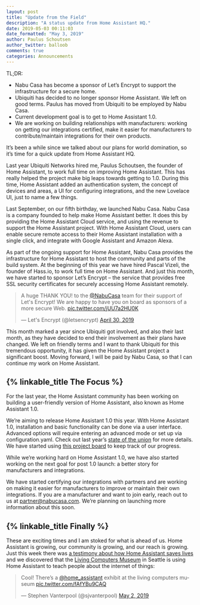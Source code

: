 ```yaml
---
layout: post
title: "Update from the Field"
description: "A status update from Home Assistant HQ."
date: 2019-05-03 00:11:03
date_formatted: "May 3, 2019"
author: Paulus Schoutsen
author_twitter: balloob
comments: true
categories: Announcements
---
```


TL;DR:
- Nabu Casa has become a sponsor of Let’s Encrypt to support the infrastructure for a secure home.
- Ubiquiti has decided to no longer sponsor Home Assistant. We left on good terms. Paulus has moved from Ubiquiti to be employed by Nabu Casa.
- Current development goal is to get to Home Assistant 1.0.
- We are working on building relationships with manufacturers: working on getting our integrations certified, make it easier for manufacturers to contribute/maintain integrations for their own products.

It’s been a while since we talked about our plans for world domination, so it’s time for a quick update from Home Assistant HQ.

Last year Ubiquiti Networks hired me, Paulus Schoutsen, the founder of Home Assistant, to work full time on improving Home Assistant. This has really helped the project make big leaps towards getting to 1.0. During this time, Home Assistant added an authentication system, the concept of devices and areas, a UI for configuring integrations, and the new Lovelace UI, just to name a few things.

Last September, on our fifth birthday, we launched Nabu Casa. Nabu Casa is a company founded to help make Home Assistant better. It does this by providing the Home Assistant Cloud service, and using the revenue to support the Home Assistant project. With Home Assistant Cloud, users can enable secure remote access to their Home Assistant installation with a single click, and integrate with Google Assistant and Amazon Alexa.

As part of the ongoing support for Home Assistant, Nabu Casa provides the infrastructure for Home Assistant to host the community and parts of the build system. At the beginning of this year we have hired Pascal Vizeli, the founder of Hass.io, to work full time on Home Assistant. And just this month, we have started to sponsor Let’s Encrypt – the service that provides free SSL security certificates for securely accessing Home Assistant remotely.

<blockquote class="twitter-tweet" data-lang="en"><p lang="en" dir="ltr">A huge THANK YOU! to the <a href="https://twitter.com/NabuCasa?ref_src=twsrc%5Etfw">@NabuCasa</a> team for their support of Let&#39;s Encrypt! We are happy to have you on board as sponsors of a more secure Web. <a href="https://t.co/jUU7a2HU0K">pic.twitter.com/jUU7a2HU0K</a></p>&mdash; Let&#39;s Encrypt (@letsencrypt) <a href="https://twitter.com/letsencrypt/status/1123311810122256384?ref_src=twsrc%5Etfw">April 30, 2019</a>
</blockquote>

This month marked a year since Ubiquiti got involved, and also their last month, as they have decided to end their involvement as their plans have changed. We left on friendly terms and I want to thank Ubiquiti for this tremendous opportunity, it has given the Home Assistant project a significant boost. Moving forward, I will be paid by Nabu Casa, so that I can continue my work on Home Assistant.

## {% linkable_title The Focus %}

For the last year, the Home Assistant community has been working on building a user-friendly version of Home Assistant, also known as Home Assistant 1.0.

We’re aiming to release Home Assistant 1.0 this year. With Home Assistant 1.0, installation and basic functionality can be done via a user interface. Advanced options will require entering an advanced mode or set up via configuration.yaml. Check out last year’s [state of the union](https://www.home-assistant.io/blog/2018/11/16/state-of-the-union/) for more details. We have started using [this project board](https://github.com/orgs/home-assistant/projects/1) to keep track of our progress.

While we’re working hard on Home Assistant 1.0, we have also started working on the next goal for post 1.0 launch: a better story for manufacturers and integrations.

We have started certifying our integrations with partners and are working on making it easier for manufacturers to improve or maintain their own integrations. If you are a manufacturer and want to join early, reach out to us at [partner@nabucasa.com](mailto:partner@nabucasa.com). We’re planning on launching more information about this soon.

## {% linkable_title Finally %}

These are exciting times and I am stoked for what is ahead of us. Home Assistant is growing, our community is growing, and our reach is growing. Just this week there was [a testimony about how Home Assistant saves lives](https://news.ycombinator.com/item?id=19806159) and we discovered that the [Living Computers Museum](https://livingcomputers.org/) in Seattle is using Home Assistant to teach people about the internet of things:

<blockquote class="twitter-tweet" data-lang="en"><p lang="en" dir="ltr">Cool! There’s a <a href="https://twitter.com/home_assistant?ref_src=twsrc%5Etfw">@home_assistant</a> exhibit at the living computers museum <a href="https://t.co/fAfYBu9CAQ">pic.twitter.com/fAfYBu9CAQ</a></p>&mdash; Stephen Vanterpool (@sjvanterpool) <a href="https://twitter.com/sjvanterpool/status/1124035433212649475?ref_src=twsrc%5Etfw">May 2, 2019</a>
</blockquote>

